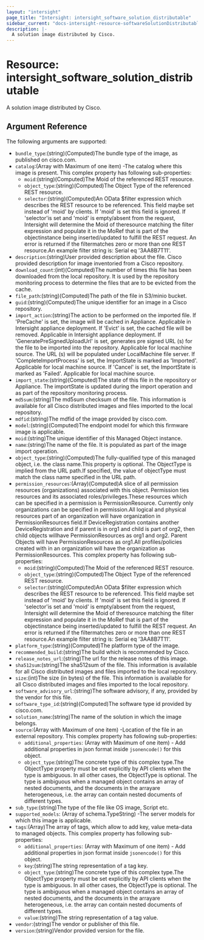 ```yaml
---
layout: "intersight"
page_title: "Intersight: intersight_software_solution_distributable"
sidebar_current: "docs-intersight-resource-softwareSolutionDistributable"
description: |-
  A solution image distributed by Cisco.
---
```


# Resource: intersight_software_solution_distributable
A solution image distributed by Cisco.
## Argument Reference
The following arguments are supported:
* `bundle_type`:(string)(Computed)The bundle type of the image, as published on cisco.com.
* `catalog`:(Array with Maximum of one item) -The catalog where this image is present.
This complex property has following sub-properties:
  + `moid`:(string)(Computed)The Moid of the referenced REST resource.
  + `object_type`:(string)(Computed)The Object Type of the referenced REST resource.
  + `selector`:(string)(Computed)An OData $filter expression which describes the REST resource to be referenced. This field maybe set instead of 'moid' by clients. If 'moid' is set this field is ignored. If 'selector'is set and 'moid' is empty/absent from the request, Intersight will determine the Moid of theresource matching the filter expression and populate it in the MoRef that is part of the objectinstance being inserted/updated to fulfill the REST request. An error is returned if the filtermatches zero or more than one REST resource.An example filter string is: Serial eq '3AA8B7T11'.
* `description`:(string)User provided description about the file. Cisco provided description for image inventoried from a Cisco repository.
* `download_count`:(int)(Computed)The number of times this file has been downloaded from the local repository. It is used by the repository monitoring process to determine the files that are to be evicted from the cache.
* `file_path`:(string)(Computed)The path of the file in S3/minio bucket.
* `guid`:(string)(Computed)The unique identifier for an image in a Cisco repository.
* `import_action`:(string)The action to be performed on the imported file. If 'PreCache' is set, the image will be cached in Appliance. Applicable in Intersight appliance deployment. If 'Evict' is set, the cached file will be removed. Applicable in Intersight appliance deployment. If 'GeneratePreSignedUploadUrl' is set, generates pre signed URL (s) for the file to be imported into the repository. Applicable for local machine source. The URL (s) will be populated under LocalMachine file server. If 'CompleteImportProcess' is set, the ImportState is marked as 'Imported'. Applicable for local machine source. If 'Cancel' is set, the ImportState is marked as 'Failed'. Applicable for local machine source.
* `import_state`:(string)(Computed)The state  of this file in the repository or Appliance. The importState is updated during the import operation and as part of the repository monitoring process.
* `md5sum`:(string)The md5sum checksum of the file. This information is available for all Cisco distributed images and files imported to the local repository.
* `mdfid`:(string)The mdfid of the image provided by cisco.com.
* `model`:(string)(Computed)The endpoint model for which this firmware image is applicable.
* `moid`:(string)The unique identifier of this Managed Object instance.
* `name`:(string)The name of the file. It is populated as part of the image import operation.
* `object_type`:(string)(Computed)The fully-qualified type of this managed object, i.e. the class name.This property is optional. The ObjectType is implied from the URL path.If specified, the value of objectType must match the class name specified in the URL path.
* `permission_resources`:(Array)(Computed)A slice of all permission resources (organizations) associated with this object. Permission ties resources and its associated roles/privileges.These resources which can be specified in a permission is PermissionResource. Currently only organizations can be specified in permission.All logical and physical resources part of an organization will have organization in PermissionResources field.If DeviceRegistration contains another DeviceRegistration and if parent is in org1 and child is part of org2, then child objects willhave PermissionResources as org1 and org2. Parent Objects will have PermissionResources as org1.All profiles/policies created with in an organization will have the organization as PermissionResources.
This complex property has following sub-properties:
  + `moid`:(string)(Computed)The Moid of the referenced REST resource.
  + `object_type`:(string)(Computed)The Object Type of the referenced REST resource.
  + `selector`:(string)(Computed)An OData $filter expression which describes the REST resource to be referenced. This field maybe set instead of 'moid' by clients. If 'moid' is set this field is ignored. If 'selector'is set and 'moid' is empty/absent from the request, Intersight will determine the Moid of theresource matching the filter expression and populate it in the MoRef that is part of the objectinstance being inserted/updated to fulfill the REST request. An error is returned if the filtermatches zero or more than one REST resource.An example filter string is: Serial eq '3AA8B7T11'.
* `platform_type`:(string)(Computed)The platform type of the image.
* `recommended_build`:(string)The build which is recommended by Cisco.
* `release_notes_url`:(string)The url for the release notes of this image.
* `sha512sum`:(string)The sha512sum of the file. This information is available for all Cisco distributed images and files imported to the local repository.
* `size`:(int)The size (in bytes) of the file. This information is available for all Cisco distributed images and files imported to the local repository.
* `software_advisory_url`:(string)The software advisory, if any, provided by the vendor for this file.
* `software_type_id`:(string)(Computed)The software type id provided by cisco.com.
* `solution_name`:(string)The name of the solution in which the image belongs.
* `source`:(Array with Maximum of one item) -Location of the file in an external repository.
This complex property has following sub-properties:
  + `additional_properties`:
(Array with Maximum of one item) - Add additional properties in json format inside `jsonencode()` for this object.
  + `object_type`:(string)The concrete type of this complex type.The ObjectType property must be set explicitly by API clients when the type is ambiguous. In all other cases, the ObjectType is optional. The type is ambiguous when a managed object contains an array of nested documents, and the documents in the arrayare heterogeneous, i.e. the array can contain nested documents of different types.
* `sub_type`:(string)The type of the file like OS image, Script etc.
* `supported_models`:
                (Array of schema.TypeString) -The server models for which this image is applicable.
* `tags`:(Array)The array of tags, which allow to add key, value meta-data to managed objects.
This complex property has following sub-properties:
  + `additional_properties`:
(Array with Maximum of one item) - Add additional properties in json format inside `jsonencode()` for this object.
  + `key`:(string)The string representation of a tag key.
  + `object_type`:(string)The concrete type of this complex type.The ObjectType property must be set explicitly by API clients when the type is ambiguous. In all other cases, the ObjectType is optional. The type is ambiguous when a managed object contains an array of nested documents, and the documents in the arrayare heterogeneous, i.e. the array can contain nested documents of different types.
  + `value`:(string)The string representation of a tag value.
* `vendor`:(string)The vendor or publisher of this file.
* `version`:(string)Vendor provided version for the file.
